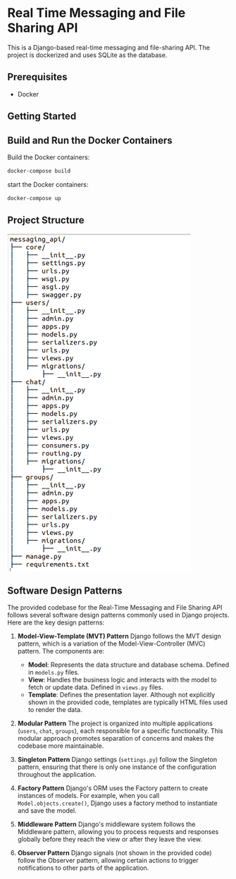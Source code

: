 # Real Time Messaging and File Sharing API
This is a Django-based real-time messaging and file-sharing API. The project is dockerized and uses SQLite as the database.

## Prerequisites

- Docker

## Getting Started
## Build and Run the Docker Containers
Build the Docker containers:

```bash
docker-compose build
```
start the Docker containers:

```bash
docker-compose up
```

## Project Structure

[![Directory docs](img/director.png)](https://github.com/Sagor0078/Real-Time-Messaging-and-File-Shareing-API)

## Software Design Patterns

The provided codebase for the Real-Time Messaging and File Sharing API follows several software design patterns commonly used in Django projects. Here are the key design patterns:

1. **Model-View-Template (MVT) Pattern**
   Django follows the MVT design pattern, which is a variation of the Model-View-Controller (MVC) pattern. The components are:
   - **Model**: Represents the data structure and database schema. Defined in `models.py` files.
   - **View**: Handles the business logic and interacts with the model to fetch or update data. Defined in `views.py` files.
   - **Template**: Defines the presentation layer. Although not explicitly shown in the provided code, templates are typically HTML files used to render the data.

2. **Modular Pattern**
   The project is organized into multiple applications (`users`, `chat`, `groups`), each responsible for a specific functionality. This modular approach promotes separation of concerns and makes the codebase more maintainable.

3. **Singleton Pattern**
   Django settings (`settings.py`) follow the Singleton pattern, ensuring that there is only one instance of the configuration throughout the application.

4. **Factory Pattern**
   Django's ORM uses the Factory pattern to create instances of models. For example, when you call `Model.objects.create()`, Django uses a factory method to instantiate and save the model.

5. **Middleware Pattern**
   Django's middleware system follows the Middleware pattern, allowing you to process requests and responses globally before they reach the view or after they leave the view.

6. **Observer Pattern**
   Django signals (not shown in the provided code) follow the Observer pattern, allowing certain actions to trigger notifications to other parts of the application.
